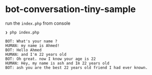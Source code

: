 # bot-conversation-tiny-sample

run the `index.php` from console

```
❯ php index.php

BOT: What's your name ?
HUMAN: my name is Ahmed!
BOT: Hello Ahmed
HUMAN: and I'm 22 years old
BOT: Oh great. now I know your age is 22
HUMAN: Hey, my name is ash and Im 22 years old
BOT: ash you are the best 22 years old friend I had ever known.
```
